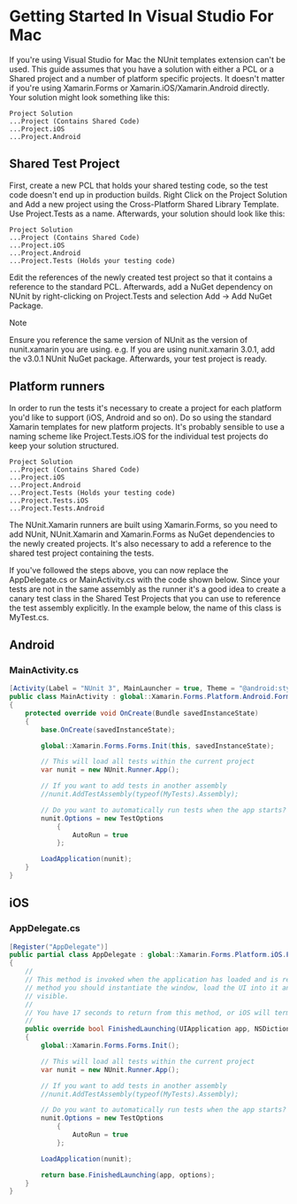 # Getting Started In Visual Studio For Mac

If you're using Visual Studio for Mac the NUnit templates extension can't be used. This guide assumes that you have a
solution with either a PCL or a Shared project and a number of platform specific projects. It doesn't matter if you're
using Xamarin.Forms or Xamarin.iOS/Xamarin.Android directly. Your solution might look something like this:

```none
Project Solution
...Project (Contains Shared Code)
...Project.iOS
...Project.Android
```

## Shared Test Project

First, create a new PCL that holds your shared testing code, so the test code doesn't end up in production builds. Right
Click on the Project Solution and Add a new project using the Cross-Platform Shared Library Template. Use Project.Tests
as a name. Afterwards, your solution should look like this:

```none
Project Solution
...Project (Contains Shared Code)
...Project.iOS
...Project.Android
...Project.Tests (Holds your testing code)
```

Edit the references of the newly created test project so that it contains a reference to the standard PCL. Afterwards,
add a NuGet dependency on NUnit by right-clicking on Project.Tests and selection Add -> Add NuGet Package.

> [!NOTE]
> Ensure you reference the same version of NUnit as the version of nunit.xamarin you are using. e.g. If you are
> using nunit.xamarin 3.0.1, add the v3.0.1 NUnit NuGet package. Afterwards, your test project is ready.

## Platform runners

In order to run the tests it's necessary to create a project for each platform you'd like to support (iOS, Android and
so on). Do so using the standard Xamarin templates for new platform projects. It's probably sensible to use a naming
scheme like Project.Tests.iOS for the individual test projects do keep your solution structured.

```none
Project Solution
...Project (Contains Shared Code)
...Project.iOS
...Project.Android
...Project.Tests (Holds your testing code)
...Project.Tests.iOS
...Project.Tests.Android
```

The NUnit.Xamarin runners are built using Xamarin.Forms, so you need to add NUnit, NUnit.Xamarin and Xamarin.Forms as
NuGet dependencies to the newly created projects. It's also necessary to add a reference to the shared test project
containing the tests.

If you've followed the steps above, you can now replace the AppDelegate.cs or MainActivity.cs with the code shown below.
Since your tests are not in the same assembly as the runner it's a good idea to create a canary test class in the Shared
Test Projects that you can use to reference the test assembly explicitly. In the example below, the name of this class
is MyTest.cs.

## Android

### MainActivity.cs

```csharp
[Activity(Label = "NUnit 3", MainLauncher = true, Theme = "@android:style/Theme.Holo.Light", ConfigurationChanges = ConfigChanges.ScreenSize | ConfigChanges.Orientation)]
public class MainActivity : global::Xamarin.Forms.Platform.Android.FormsApplicationActivity
{
    protected override void OnCreate(Bundle savedInstanceState)
    {
        base.OnCreate(savedInstanceState);

        global::Xamarin.Forms.Forms.Init(this, savedInstanceState);

        // This will load all tests within the current project
        var nunit = new NUnit.Runner.App();

        // If you want to add tests in another assembly
        //nunit.AddTestAssembly(typeof(MyTests).Assembly);

        // Do you want to automatically run tests when the app starts?
        nunit.Options = new TestOptions
            {
                AutoRun = true
            };

        LoadApplication(nunit);
    }
}
```

## iOS

### AppDelegate.cs

```csharp
[Register("AppDelegate")]
public partial class AppDelegate : global::Xamarin.Forms.Platform.iOS.FormsApplicationDelegate
{
    //
    // This method is invoked when the application has loaded and is ready to run. In this
    // method you should instantiate the window, load the UI into it and then make the window
    // visible.
    //
    // You have 17 seconds to return from this method, or iOS will terminate your application.
    //
    public override bool FinishedLaunching(UIApplication app, NSDictionary options)
    {
        global::Xamarin.Forms.Forms.Init();

        // This will load all tests within the current project
        var nunit = new NUnit.Runner.App();

        // If you want to add tests in another assembly
        //nunit.AddTestAssembly(typeof(MyTests).Assembly);

        // Do you want to automatically run tests when the app starts?
        nunit.Options = new TestOptions
            {
                AutoRun = true
            };

        LoadApplication(nunit);

        return base.FinishedLaunching(app, options);
    }
}
```
